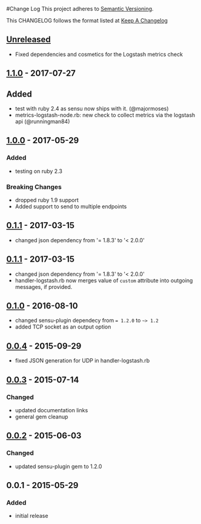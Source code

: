#Change Log
This project adheres to [Semantic Versioning](http://semver.org/).

This CHANGELOG follows the format listed at [Keep A Changelog](http://keepachangelog.com/)

## [Unreleased]
- Fixed dependencies and cosmetics for the Logstash metrics check


## [1.1.0] - 2017-07-27
## Added
- test with ruby 2.4 as sensu now ships with it. (@majormoses)
- metrics-logstash-node.rb: new check to collect metrics via the logstash api (@runningman84)

## [1.0.0] - 2017-05-29
### Added
- testing on ruby 2.3

### Breaking Changes
- dropped ruby 1.9 support
- Added support to send to multiple endpoints

## [0.1.1] - 2017-03-15
- changed json dependency from '= 1.8.3' to '< 2.0.0'

## [0.1.1] - 2017-03-15
- changed json dependency from '= 1.8.3' to '< 2.0.0'
- handler-logstash.rb now merges value of `custom` attribute into
  outgoing messages, if provided.

## [0.1.0] - 2016-08-10
- changed sensu-plugin dependecy from `= 1.2.0` to `~> 1.2`
- added TCP socket as an output option

## [0.0.4] - 2015-09-29
- fixed JSON generation for UDP in handler-logstash.rb

## [0.0.3] - 2015-07-14
### Changed
- updated documentation links
- general gem cleanup

## [0.0.2] - 2015-06-03
### Changed
- updated sensu-plugin gem to 1.2.0

## 0.0.1 - 2015-05-29
### Added
- initial release

[Unreleased]: https://github.com/sensu-plugins/sensu-plugins-logstash/compare/1.1.0...HEAD
[1.1.0]: https://github.com/sensu-plugins/sensu-plugins-logstash/compare/1.0.0...1.1.0
[1.0.0]: https://github.com/sensu-plugins/sensu-plugins-logstash/compare/0.1.1...1.0.0
[0.1.1]: https://github.com/sensu-plugins/sensu-plugins-logstash/compare/0.1.0...0.1.1
[0.1.0]: https://github.com/sensu-plugins/sensu-plugins-logstash/compare/0.0.4...0.1.0
[0.0.4]: https://github.com/sensu-plugins/sensu-plugins-logstash/compare/0.0.3...0.0.4
[0.0.3]: https://github.com/sensu-plugins/sensu-plugins-logstash/compare/0.0.2...0.0.3
[0.0.2]: https://github.com/sensu-plugins/sensu-plugins-logstash/compare/0.0.1...0.0.2
